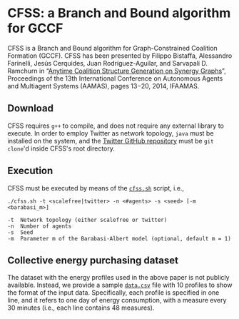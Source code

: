 CFSS: a Branch and Bound algorithm for GCCF
===================
CFSS is a Branch and Bound algorithm for Graph-Constrained Coalition Formation (GCCF). CFSS has been presented by Filippo Bistaffa, Alessandro Farinelli, Jesús Cerquides, Juan Rodríguez-Aguilar, and Sarvapali D. Ramchurn in “[Anytime Coalition Structure Generation on Synergy Graphs](http://www.aamas-conference.org/Proceedings/aamas2014/aamas/p13.pdf)”, Proceedings of the 13th International Conference on Autonomous Agents and Multiagent Systems (AAMAS), pages 13−20, 2014, IFAAMAS.

Download
----------
CFSS requires `g++` to compile, and does not require any external library to execute. In order to employ Twitter as network topology, `java` must be installed on the system, and the [Twitter GitHub repository](https://github.com/filippobistaffa/twitter) must be `git clone`'d inside CFSS's root directory.

Execution
----------
CFSS must be executed by means of the [`cfss.sh`](https://github.com/filippobistaffa/CFSS/blob/master/cfss.sh) script, i.e.,
```
./cfss.sh -t <scalefree|twitter> -n <#agents> -s <seed> [-m <barabasi_m>]

-t	Network topology (either scalefree or twitter)
-n	Number of agents
-s	Seed
-m	Parameter m of the Barabasi-Albert model (optional, default m = 1)
```

Collective energy purchasing dataset
----------
The dataset with the energy profiles used in the above paper is not publicly available. Instead, we provide a sample [`data.csv`](https://github.com/filippobistaffa/CFSS/blob/master/data.csv) file with 10 profiles to show the format of the input data. Specifically, each profile is specified in one line, and it refers to one day of energy consumption, with a measure every 30 minutes (i.e., each line contains 48 measures).
